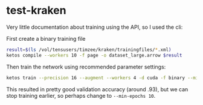 # test-kraken

Very little documentation about training using the API, so I used the cli:

First create a binary training file
```bash
result=$(ls /vol/tensusers/timzee/kraken/trainingfiles/*.xml)
ketos compile --workers 10 -f page -o dataset_large.arrow $result
```

Then train the network using recommended parameter settings:
```bash
ketos train --precision 16 --augment --workers 4 -d cuda -f binary --min-epochs 20 -w 0 -s '[1,120,0,1 Cr3,13,32 Do0.1,2 Mp2,2 Cr3,13,32 Do0.1,2 Mp2,2 Cr3,9,64 Do0.1,2 Mp2,2 Cr3,9,64 Do0.1,2 S1(1x0)1,3 Lbx200 Do0.1,2 Lbx200 Do.1,2 Lbx200 Do]' -r 0.0001 dataset_large.arrow
```

This resulted in pretty good validation accuracy (around .93), but we can stop training earlier, so perhaps change to `--min-epochs 10`.